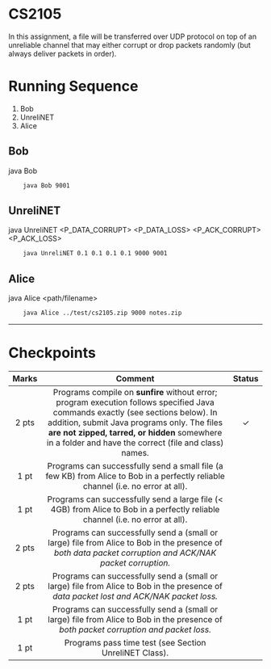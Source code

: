 # CS2105 
 In this assignment, a file will be transferred over UDP protocol on top of an unreliable channel that may either corrupt or drop packets randomly (but always deliver packets in order).

#  Running Sequence
   1.	Bob
   1.	UnreliNET
   1.	Alice

## Bob
java Bob <rvcPort>
``` Bash
	java Bob 9001
```
## UnreliNET
java UnreliNET <P_DATA_CORRUPT> <P_DATA_LOSS> <P_ACK_CORRUPT> <P_ACK_LOSS> <unreliNetPort> <rcvPort>
``` Bash
	java UnreliNET 0.1 0.1 0.1 0.1 9000 9001
```
## Alice
java Alice <path/filename> <unreliNetPort> <rcvFileName>
``` Bash
	java Alice ../test/cs2105.zip 9000 notes.zip
```
---

# Checkpoints
 | Marks | Comment | Status |
 | :---: | :-----: | :----: |
 | 2 pts | Programs compile on **sunfire** without error; program execution follows specified Java commands exactly (see sections below). In addition, submit Java programs only. The files **are not zipped, tarred, or hidden** somewhere in a folder and have the correct (file and class) names. | ✓ |
 | 1 pt  | Programs can successfully send a small file (a few KB) from Alice to Bob in a perfectly reliable channel (i.e. no error at all). 	|   |
 | 1 pt  | Programs can successfully send a large file (< 4GB) from Alice to Bob in a perfectly reliable channel (i.e. no error at all). 	|   |
 | 2 pts | Programs can successfully send a (small or large) file from Alice to Bob in the presence of _both data packet corruption and ACK/NAK packet corruption._ |   |
 | 2 pts | Programs can successfully send a (small or large) file from Alice to Bob in the presence of _data packet lost and ACK/NAK packet loss._		    |   |
 | 1 pt  | Programs can successfully send a (small or large) file from Alice to Bob in the presence of _both packet corruption and packet loss._		    |   |
 | 1 pt  | Programs pass time test (see Section UnreliNET Class). 	|   |
 

